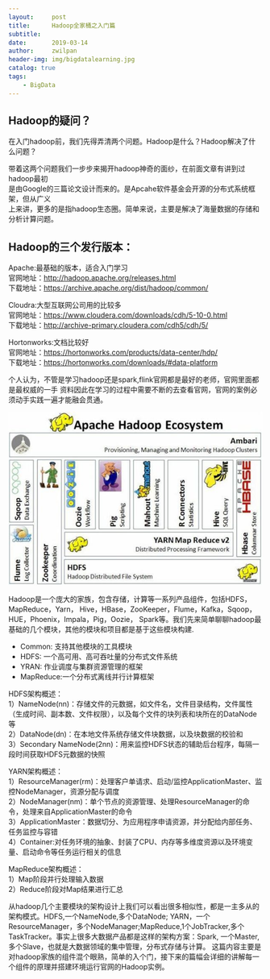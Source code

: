 ```yaml
---
layout:     post
title:      Hadoop全家桶之入门篇
subtitle:   
date:       2019-03-14
author:     zwilpan
header-img: img/bigdatalearning.jpg
catalog: true
tags:
    - BigData
---
```

## Hadoop的疑问？
在入门hadoop前，我们先得弄清两个问题。Hadoop是什么？Hadoop解决了什么问题？  

带着这两个问题我们一步步来揭开hadoop神奇的面纱，在前面文章有讲到过hadoop最初  
是由Google的三篇论文设计而来的。是Apcahe软件基金会开源的分布式系统框架，但从广义  
上来讲，更多的是指hadoop生态圈。简单来说，主要是解决了海量数据的存储和分析计算问题。

## Hadoop的三个发行版本：  
Apache:最基础的版本，适合入门学习  
	官网地址：http://hadoop.apache.org/releases.html  
	下载地址：https://archive.apache.org/dist/hadoop/common/
	
Cloudra:大型互联网公司用的比较多  
	官网地址：https://www.cloudera.com/downloads/cdh/5-10-0.html  
	下载地址：http://archive-primary.cloudera.com/cdh5/cdh/5/
	
Hortonworks:文档比较好   
	官网地址：https://hortonworks.com/products/data-center/hdp/  
	下载地址：https://hortonworks.com/downloads/#data-platform  
	
个人认为，不管是学习hadoop还是spark,flink官网都是最好的老师，官网里面都是最权威的一手 资料因此在学习的过程中需要不断的去查看官网，官网的案例必须动手实践一遍才能融会贯通。

![avatar](/img/hadoopSystem.jpg)

Hadoop是一个庞大的家族，包含存储，计算等一系列产品组件，包括HDFS，MapReduce，Yarn，  Hive，HBase，ZooKeeper，Flume，Kafka，Sqoop，HUE，Phoenix，Impala，Pig，Oozie， Spark等。我们先来简单聊聊hadoop最基础的几个模块，其他的模块和项目都是基于这些模块构建.
+ Common: 支持其他模块的工具模块
+ HDFS: 一个高可用、高可吞吐量的分布式文件系统
+ YRAN: 作业调度与集群资源管理的框架
+ MapReduce:一个分布式离线并行计算框架
	
HDFS架构概述：  
	1）NameNode(nn)：存储文件的元数据，如文件名，文件目录结构，文件属性（生成时间、副本数、文件权限），以及每个文件的块列表和块所在的DataNode等  
	2）DataNode(dn)：在本地文件系统存储文件块数据，以及块数据的校验和  
	3）Secondary NameNode(2nn)：用来监控HDFS状态的辅助后台程序，每隔一段时间获取HDFS元数据的快照
		
YARN架构概述：  
	1）ResourceManager(rm)：处理客户单请求、启动/监控ApplicationMaster、监控NodeManager，资源分配与调度  
	2）NodeManager(nm)：单个节点的资源管理、处理ResourceManager的命令，处理来自ApplicationMaster的命令  
	3）ApplicationMaster：数据切分、为应用程序申请资源，并分配给内部任务、任务监控与容错  
	4）Container:对任务环境的抽象、封装了CPU、内存等多维度资源以及环境变量、启动命令等任务运行相关的信息
	
MapReduce架构概述：  
	1）Map阶段并行处理输入数据  
	2）Reduce阶段对Map结果进行汇总
		
从hadoop几个主要模块的架构设计上我们可以看出很多相似性，都是一主多从的架构模式。HDFS,一个NameNode,多个DataNode;
YARN，一个ResourceManager，多个NodeManager;MapReduce,1个JobTracker,多个TaskTracker。事实上很多大数据产品都是这样的架构方案：Spark,
一个Master,多个Slave，也就是大数据领域的集中管理，分布式存储与计算。
这篇内容主要是对hadoop家族的组件混个眼熟，简单的入个门，接下来的篇幅会详细的讲解每一个组件的原理并搭建环境运行官网的Hadoop实例。
	
